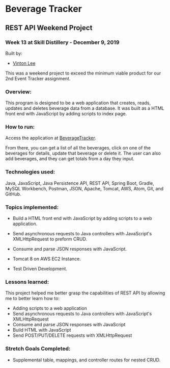 # Beverage Tracker

## REST API Weekend Project

### Week 13 at Skill Distillery - December 9, 2019

Built by:

-   [Vinton Lee](http://vintonlee.dev)

This was a weekend project to exceed the minimum viable product for our 2nd Event Tracker assignment.

### Overview:

This program is designed to be a web application that creates, reads, updates and deletes beverage data from a database. It was built as a HTML front end with JavaScript by adding scripts to index page.

### How to run:

Access the application at [BeverageTracker](http://3.132.229.160:8080/EventTracker/).

From there, you can get a list of all the beverages, click on one of the beverages for details, update that beverage or delete it. The user can also add beverages, and they can get totals from a day they input.

### Technologies used:

Java, JavaScript, Java Persistence API, REST API, Spring Boot, Gradle, MySQL Workbench, Postman, JSON, Apache, Tomcat, AWS, Atom, Git, and GitHub.

### Topics implemented:

-   Build a HTML front end with JavaScript by adding scripts to a web application.

-   Send asynchronous requests to Java controllers with JavaScript's XMLHttpRequest to preform CRUD.

-   Consume and parse JSON responses with JavaScript.

-   Tomcat 8 on AWS EC2 Instance.

-   Test Driven Development.

### Lessons learned:

This project helped me better grasp the capabilities of REST API by allowing me to better learn how to:

-   Adding scripts to a web application
-   Send asynchronous requests to Java controllers with JavaScript's XMLHttpRequest
-   Consume and parse JSON responses with JavaScript
-   Build HTML with JavaScript
-   Send POST/PUT/DELETE requests with XMLHttpRequest

### Stretch Goals Completed:

-   Supplemental table, mappings, and controller routes for nested CRUD.
